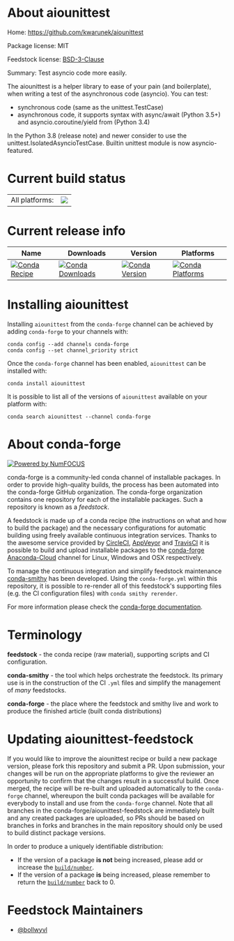 About aiounittest
=================

Home: https://github.com/kwarunek/aiounittest

Package license: MIT

Feedstock license: [BSD-3-Clause](https://github.com/conda-forge/aiounittest-feedstock/blob/master/LICENSE.txt)

Summary: Test asyncio code more easily.

The aiounittest is a helper library to ease of your pain (and boilerplate),
when writing a test of the asynchronous code (asyncio). You can test:

- synchronous code (same as the unittest.TestCase)
- asynchronous code, it supports syntax with async/await (Python 3.5+) and
  asyncio.coroutine/yield from (Python 3.4)

In the Python 3.8 (release note) and newer consider to use the
unittest.IsolatedAsyncioTestCase. Builtin unittest module is now
asyncio-featured.


Current build status
====================


<table><tr><td>All platforms:</td>
    <td>
      <a href="https://dev.azure.com/conda-forge/feedstock-builds/_build/latest?definitionId=11851&branchName=master">
        <img src="https://dev.azure.com/conda-forge/feedstock-builds/_apis/build/status/aiounittest-feedstock?branchName=master">
      </a>
    </td>
  </tr>
</table>

Current release info
====================

| Name | Downloads | Version | Platforms |
| --- | --- | --- | --- |
| [![Conda Recipe](https://img.shields.io/badge/recipe-aiounittest-green.svg)](https://anaconda.org/conda-forge/aiounittest) | [![Conda Downloads](https://img.shields.io/conda/dn/conda-forge/aiounittest.svg)](https://anaconda.org/conda-forge/aiounittest) | [![Conda Version](https://img.shields.io/conda/vn/conda-forge/aiounittest.svg)](https://anaconda.org/conda-forge/aiounittest) | [![Conda Platforms](https://img.shields.io/conda/pn/conda-forge/aiounittest.svg)](https://anaconda.org/conda-forge/aiounittest) |

Installing aiounittest
======================

Installing `aiounittest` from the `conda-forge` channel can be achieved by adding `conda-forge` to your channels with:

```
conda config --add channels conda-forge
conda config --set channel_priority strict
```

Once the `conda-forge` channel has been enabled, `aiounittest` can be installed with:

```
conda install aiounittest
```

It is possible to list all of the versions of `aiounittest` available on your platform with:

```
conda search aiounittest --channel conda-forge
```


About conda-forge
=================

[![Powered by NumFOCUS](https://img.shields.io/badge/powered%20by-NumFOCUS-orange.svg?style=flat&colorA=E1523D&colorB=007D8A)](http://numfocus.org)

conda-forge is a community-led conda channel of installable packages.
In order to provide high-quality builds, the process has been automated into the
conda-forge GitHub organization. The conda-forge organization contains one repository
for each of the installable packages. Such a repository is known as a *feedstock*.

A feedstock is made up of a conda recipe (the instructions on what and how to build
the package) and the necessary configurations for automatic building using freely
available continuous integration services. Thanks to the awesome service provided by
[CircleCI](https://circleci.com/), [AppVeyor](https://www.appveyor.com/)
and [TravisCI](https://travis-ci.com/) it is possible to build and upload installable
packages to the [conda-forge](https://anaconda.org/conda-forge)
[Anaconda-Cloud](https://anaconda.org/) channel for Linux, Windows and OSX respectively.

To manage the continuous integration and simplify feedstock maintenance
[conda-smithy](https://github.com/conda-forge/conda-smithy) has been developed.
Using the ``conda-forge.yml`` within this repository, it is possible to re-render all of
this feedstock's supporting files (e.g. the CI configuration files) with ``conda smithy rerender``.

For more information please check the [conda-forge documentation](https://conda-forge.org/docs/).

Terminology
===========

**feedstock** - the conda recipe (raw material), supporting scripts and CI configuration.

**conda-smithy** - the tool which helps orchestrate the feedstock.
                   Its primary use is in the construction of the CI ``.yml`` files
                   and simplify the management of *many* feedstocks.

**conda-forge** - the place where the feedstock and smithy live and work to
                  produce the finished article (built conda distributions)


Updating aiounittest-feedstock
==============================

If you would like to improve the aiounittest recipe or build a new
package version, please fork this repository and submit a PR. Upon submission,
your changes will be run on the appropriate platforms to give the reviewer an
opportunity to confirm that the changes result in a successful build. Once
merged, the recipe will be re-built and uploaded automatically to the
`conda-forge` channel, whereupon the built conda packages will be available for
everybody to install and use from the `conda-forge` channel.
Note that all branches in the conda-forge/aiounittest-feedstock are
immediately built and any created packages are uploaded, so PRs should be based
on branches in forks and branches in the main repository should only be used to
build distinct package versions.

In order to produce a uniquely identifiable distribution:
 * If the version of a package **is not** being increased, please add or increase
   the [``build/number``](https://docs.conda.io/projects/conda-build/en/latest/resources/define-metadata.html#build-number-and-string).
 * If the version of a package **is** being increased, please remember to return
   the [``build/number``](https://docs.conda.io/projects/conda-build/en/latest/resources/define-metadata.html#build-number-and-string)
   back to 0.

Feedstock Maintainers
=====================

* [@bollwyvl](https://github.com/bollwyvl/)


